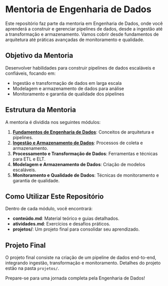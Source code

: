 # Mentoria de Engenharia de Dados

Este repositório faz parte da mentoria em Engenharia de Dados, onde você aprenderá a construir e gerenciar pipelines de dados, desde a ingestão até a transformação e armazenamento. Vamos cobrir desde fundamentos de arquitetura até práticas avançadas de monitoramento e qualidade.

## Objetivo da Mentoria

Desenvolver habilidades para construir pipelines de dados escaláveis e confiáveis, focando em:
- Ingestão e transformação de dados em larga escala
- Modelagem e armazenamento de dados para análise
- Monitoramento e garantia de qualidade dos pipelines

## Estrutura da Mentoria

A mentoria é dividida nos seguintes módulos:
1. **[Fundamentos de Engenharia de Dados](Módulo-1-Fundamentos)**: Conceitos de arquitetura e pipelines.
2. **[Ingestão e Armazenamento de Dados](Módulo-2-Ingestão-Armazenamento)**: Processos de coleta e armazenamento.
3. **Processamento e Transformação de Dados**: Ferramentas e técnicas para ETL e ELT.
4. **Modelagem e Armazenamento de Dados**: Criação de modelos escaláveis.
5. **Monitoramento e Qualidade de Dados**: Técnicas de monitoramento e garantia de qualidade.

## Como Utilizar Este Repositório

Dentro de cada módulo, você encontrará:
- **conteúdo.md**: Material teórico e guias detalhados.
- **atividades.md**: Exercícios e desafios práticos.
- **projetos/**: Um projeto final para consolidar seu aprendizado.

## Projeto Final

O projeto final consiste na criação de um pipeline de dados end-to-end, integrando ingestão, transformação e monitoramento. Detalhes do projeto estão na pasta `projetos/`.

Prepare-se para uma jornada completa pela Engenharia de Dados!

